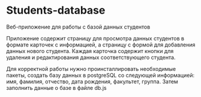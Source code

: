 # Students-database
 Веб-приложение для работы с базой данных студентов

 Приложение содержит страницу для просмотра данных студентов в формате карточек с информацией, а страницу с формой для добавления данных
 нового студента. Каждая карточка содержит кнопки для удаления и редактирования данных соответствующего студента.

 Для корректной работы нужно проинсталлировать необходимые пакеты, создать базу данных в postgreSQL со следующей информацией:
  имя,
  фамилия,
  отчество,
  дата рождения,
  факультет,
  группа.
Затем заполнить данные о базе в файле db.js  

